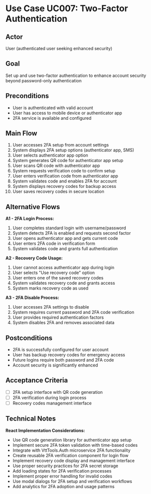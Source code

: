 # Use Case UC007: Two-Factor Authentication

## Actor
User (authenticated user seeking enhanced security)

## Goal
Set up and use two-factor authentication to enhance account security beyond password-only authentication

## Preconditions
- User is authenticated with valid account
- User has access to mobile device or authenticator app
- 2FA service is available and configured

## Main Flow
1. User accesses 2FA setup from account settings
2. System displays 2FA setup options (authenticator app, SMS)
3. User selects authenticator app option
4. System generates QR code for authenticator app setup
5. User scans QR code with authenticator app
6. System requests verification code to confirm setup
7. User enters verification code from authenticator app
8. System validates code and enables 2FA for account
9. System displays recovery codes for backup access
10. User saves recovery codes in secure location

## Alternative Flows
**A1 - 2FA Login Process:**
1. User completes standard login with username/password
2. System detects 2FA is enabled and requests second factor
3. User opens authenticator app and gets current code
4. User enters 2FA code in verification form
5. System validates code and grants full authentication

**A2 - Recovery Code Usage:**
1. User cannot access authenticator app during login
2. User selects "Use recovery code" option
3. User enters one of the saved recovery codes
4. System validates recovery code and grants access
5. System marks recovery code as used

**A3 - 2FA Disable Process:**
1. User accesses 2FA settings to disable
2. System requires current password and 2FA code verification
3. User provides required authentication factors
4. System disables 2FA and removes associated data

## Postconditions
- 2FA is successfully configured for user account
- User has backup recovery codes for emergency access
- Future logins require both password and 2FA code
- Account security is significantly enhanced

## Acceptance Criteria
- [ ] 2FA setup interface with QR code generation
- [ ] 2FA verification during login process
- [ ] Recovery codes management interface

## Technical Notes
**React Implementation Considerations:**
- Use QR code generation library for authenticator app setup
- Implement secure 2FA token validation with time-based codes
- Integrate with VttTools.Auth microservice 2FA functionality
- Create reusable 2FA verification component for login flow
- Implement recovery code display and management interface
- Use proper security practices for 2FA secret storage
- Add loading states for 2FA verification processes
- Implement proper error handling for invalid codes
- Use modal dialogs for 2FA setup and verification workflows
- Add analytics for 2FA adoption and usage patterns